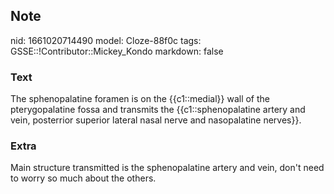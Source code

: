 ## Note
nid: 1661020714490
model: Cloze-88f0c
tags: GSSE::!Contributor::Mickey_Kondo
markdown: false

### Text
The sphenopalatine foramen is on the {{c1::medial}} wall of the pterygopalatine fossa and transmits the {{c1::sphenopalatine artery and vein, posterrior superior lateral nasal nerve and nasopalatine nerves}}.

### Extra
Main structure transmitted is the sphenopalatine artery and vein, don't need to worry so much about the others.

